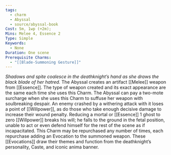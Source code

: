 ```yaml
---
tags:
  - charm
  - Abyssal
  - source/abyssal-book
Cost: 5m, 1wp (+2m); 
Mins: Melee 4, Essence 2
Type: Simple
Keywords:
  - None
Duration: One scene
Prerequisite Charms:
  - "[[Blade-Summoning Gesture]]"
---
```

*Shadows and spite coalesce in the deathknight’s hand as she draws the black blade of her hatred.*
The Abyssal creates an artifact [[Melee]] weapon from [[Essence]]. The type of weapon created and its exact appearance are the same each time she uses this Charm.
The Abyssal can pay a two-mote surcharge when she uses this Charm to suffuse her weapon with soulbreaking despair. An enemy crashed by a withering attack with it loses a point of [[Willpower]], as do those who take enough decisive damage to increase their wound penalty. Reducing a mortal or [[Essence]] 1 ghost to zero [[Willpower]] breaks his will; he falls to the ground in the fetal position, unable to act or even defend himself for the rest of the scene as if incapacitated.
This Charm may be repurchased any number of times, each repurchase adding an Evocation to the summoned weapon. These [[Evocations]] draw their themes and function from the deathknight’s personality, Caste, and iconic anima banner.